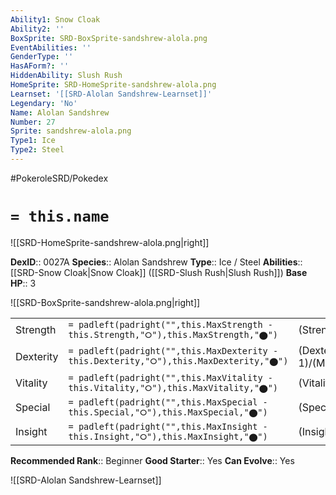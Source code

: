 ```yaml
---
Ability1: Snow Cloak
Ability2: ''
BoxSprite: SRD-BoxSprite-sandshrew-alola.png
EventAbilities: ''
GenderType: ''
HasAForm?: ''
HiddenAbility: Slush Rush
HomeSprite: SRD-HomeSprite-sandshrew-alola.png
Learnset: '[[SRD-Alolan Sandshrew-Learnset]]'
Legendary: 'No'
Name: Alolan Sandshrew
Number: 27
Sprite: sandshrew-alola.png
Type1: Ice
Type2: Steel
---
```


#PokeroleSRD/Pokedex

# `= this.name`

![[SRD-HomeSprite-sandshrew-alola.png|right]]

**DexID**:: 0027A
**Species**:: Alolan Sandshrew
**Type**:: Ice / Steel
**Abilities**:: [[SRD-Snow Cloak|Snow Cloak]] ([[SRD-Slush Rush|Slush Rush]])
**Base HP**:: 3

![[SRD-BoxSprite-sandshrew-alola.png|right]]

|           |                                                                                        |                                          |
| --------- | -------------------------------------------------------------------------------------- | ---------------------------------------- |
| Strength  | `= padleft(padright("",this.MaxStrength - this.Strength,"⭘"),this.MaxStrength,"⬤")`    | (Strength::2)/(MaxStrength::5)   |
| Dexterity | `= padleft(padright("",this.MaxDexterity - this.Dexterity,"⭘"),this.MaxDexterity,"⬤")` | (Dexterity:: 1)/(MaxDexterity::3) |
| Vitality  | `= padleft(padright("",this.MaxVitality - this.Vitality,"⭘"),this.MaxVitality,"⬤")`    | (Vitality::2)/(MaxVitality::5)   |
| Special   | `= padleft(padright("",this.MaxSpecial - this.Special,"⭘"),this.MaxSpecial,"⬤")`       | (Special::1)/(MaxSpecial::2)     |
| Insight   | `= padleft(padright("",this.MaxInsight - this.Insight,"⭘"),this.MaxInsight,"⬤")`       | (Insight::1)/(MaxInsight::3)     |

**Recommended Rank**:: Beginner
**Good Starter**:: Yes
**Can Evolve**:: Yes

![[SRD-Alolan Sandshrew-Learnset]]